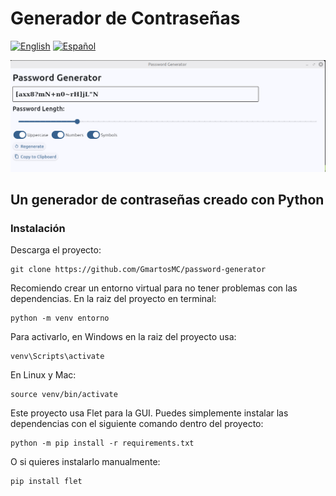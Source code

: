 # Generador de Contraseñas
[![English](https://img.shields.io/badge/English-blue.svg)](README.md) [![Español](https://img.shields.io/badge/Español-green.svg)](README.es.md)

![project](img/project.png)

## Un generador de contraseñas creado con Python

### Instalación

Descarga el proyecto:

```
git clone https://github.com/GmartosMC/password-generator
```

Recomiendo crear un entorno virtual para no tener problemas con las dependencias. En la raiz del proyecto en terminal:

```
python -m venv entorno
```

Para activarlo, en Windows en la raiz del proyecto usa:

```
venv\Scripts\activate
```

En Linux y Mac:

```
source venv/bin/activate
```

Este proyecto usa Flet para la GUI. Puedes simplemente instalar las dependencias con el siguiente comando dentro del proyecto:

```
python -m pip install -r requirements.txt
```

O si quieres instalarlo manualmente:

```
pip install flet
```